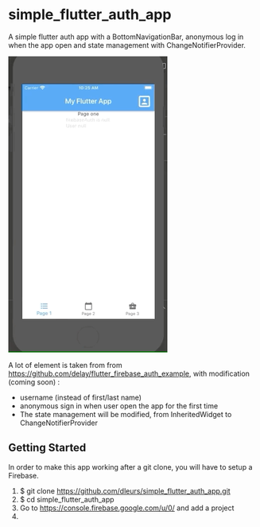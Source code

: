 # simple_flutter_auth_app

A simple flutter auth app with a BottomNavigationBar, anonymous log in when the app open and state management with ChangeNotifierProvider.

![](screenshots/app_presentation.gif)

A lot of element is taken from from https://github.com/delay/flutter_firebase_auth_example, with modification (coming soon) :  
- username (instead of first/last name)
- anonymous sign in when user open the app for the first time
- The state management will be modified, from InheritedWidget to ChangeNotifierProvider

## Getting Started

In order to make this app working after a git clone, you will have to setup a Firebase.
1. $ git clone https://github.com/dleurs/simple_flutter_auth_app.git
2. $ cd simple_flutter_auth_app
3. Go to https://console.firebase.google.com/u/0/ and add a project
4. 
